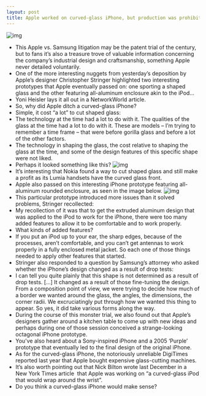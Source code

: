 ```yaml
---
layout: post
title: Apple worked on curved-glass iPhone, but production was prohibitively expensive
---
```

![img](http://media.idownloadblog.com/wp-content/uploads/2012/08/Curved-glass-iPhone-prototype-image-001.jpg)
* This Apple vs. Samsung litigation may be the patent trial of the century, but to fans it’s also a treasure trove of valuable information concerning the company’s industrial design and craftsmanship, something Apple never detailed voluntarily.
* One of the more interesting nuggets from yesterday’s deposition by Apple’s designer Christopher Stringer highlighted two interesting prototypes that Apple eventually passed on: one sporting a shaped glass and the other featuring all-aluminum enclosure akin to the iPod…
* Yoni Heisler lays it all out in a NetworkWorld article.
* So, why did Apple ditch a curved-glass iPhone?
* Simple, it cost “a lot” to cut shaped glass:
* The technology at the time had a lot to do with it. The qualities of the glass at the time had a lot to do with it. These are models – I’m trying to remember a time frame – that were before gorilla glass and before a lot of the other factors.
* The technology in shaping the glass, the cost relative to shaping the glass at the time, and some of the design features of this specific shape were not liked.
* Perhaps it looked something like this?
![img](http://media.idownloadblog.com/wp-content/uploads/2012/08/Curved-glass-iPhone-prototype-image-002.jpg)
* It’s interesting that Nokia found a way to cut shaped glass and still make a profit as its Lumia handsets have the curved glass front.
* Apple also passed on this interesting iPhone prototype featuring all-aluminum rounded enclosure, as seen in the image below.
![img](http://media.idownloadblog.com/wp-content/uploads/2012/08/Alumium-iPhone-prototype-image-001.jpg)
* This particular prototype introduced more issues than it solved problems, Stringer recollected:
* My recollection of it was that to get the extruded aluminum design that was applied to the iPod to work for the iPhone, there were too many added features to allow it to be comfortable and to work properly.
* What kinds of added features?
* If you put an iPod up to your ear, the sharp edges, because of the processes, aren’t comfortable, and you can’t get antennas to work properly in a fully enclosed metal jacket. So each one of those things needed to apply other features that started.
* Stringer also responded to a question by Samsung’s attorney who asked whether the iPhone’s design changed as a result of drop tests:
* I can tell you quite plainly that this shape is not determined as a result of drop tests. […] It changed as a result of those fine-tuning the design. From a composition point of view, we were trying to decide how much of a border we wanted around the glass, the angles, the dimensions, the corner radii. We excruciatingly put through how we wanted this thing to appear. So yes, it did take various forms along the way.
* During the course of this monster trial, we also found out that Apple’s designers gather around a kitchen table to come up with new ideas and perhaps during one of those session conceived a strange-looking octagonal iPhone prototype.
* You’ve also heard about a Sony-inspired iPhone and a 2005 ‘Purple’ prototype that eventually led to the final design of the original iPhone.
* As for the curved-glass iPhone, the notoriously unreliable DigiTimes reported last year that Apple bought expensive glass-cutting machines.
* It’s also worth pointing out that Nick Bilton wrote last December in a New York Times article  that Apple was working on “a curved-glass iPod that would wrap around the wrist”.
* Do you think a curved-glass iPhone would make sense?

